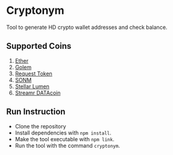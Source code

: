 # Cryptonym

Tool to generate HD crypto wallet addresses and check balance.

## Supported Coins
1. [Ether](https://www.ethereum.org/)
2. [Golem](https://golem.network/)
3. [Request Token](https://request.network/)
4. [SONM](https://sonm.io/)
5. [Stellar Lumen](https://www.stellar.org/)
6. [Streamr DATAcoin](https://www.streamr.com/)

## Run Instruction

* Clone the repository
* Install dependencies with `npm install`.
* Make the tool executable with `npm link`.
* Run the tool with the command `cryptonym`.